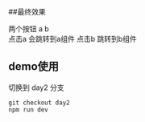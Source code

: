 ##最终效果

两个按钮 a  b  
点击a  会跳转到a组件
点击b  跳转到b组件

## demo使用

切换到 day2 分支  

```
git checkout day2 
npm run dev
```